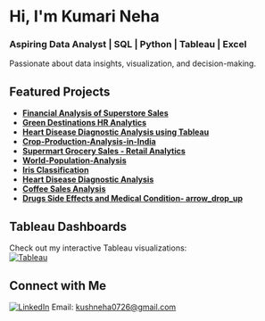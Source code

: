 # Hi, I'm Kumari Neha
### Aspiring Data Analyst | SQL | Python | Tableau | Excel

Passionate about data insights, visualization, and decision-making.

## Featured Projects
- **[Financial Analysis of Superstore Sales](https://github.com/KumariNeha26/Financial-Analysis-of-Superstore-Sales)**
- **[Green Destinations HR Analytics](https://github.com/KumariNeha26/Green-Destinations-HR-Analytics)**
- **[Heart Disease Diagnostic Analysis using Tableau](https://github.com/KumariNeha26/Heart-Disease-Diagnostic-Analysis-using-Tableau/tree/main)**
- **[Crop-Production-Analysis-in-India](https://github.com/KumariNeha26/Crop-Production-Analysis-in-India)**
- **[Supermart Grocery Sales - Retail Analytics](https://github.com/KumariNeha26/Supermart-Grocery-Sales---Retail-Analytics-Dataset)**
- **[World-Population-Analysis](https://github.com/KumariNeha26/World-Population-Analysis)**
- **[Iris Classification](https://github.com/KumariNeha26/Iris-Classification)**
- **[Heart Disease Diagnostic Analysis](https://github.com/KumariNeha26/Heart-Disease-Diagnostic-Analysis)**
- **[Coffee Sales Analysis](https://github.com/KumariNeha26/Coffee-Sales-Analysis)**
- **[Drugs Side Effects and Medical Condition- arrow_drop_up](https://github.com/KumariNeha26/Drugs-Side-Effects-and-Medical-Condition-arrow_drop_up/tree/main)**

## Tableau Dashboards
Check out my interactive Tableau visualizations:  
[![Tableau](https://img.shields.io/badge/-Tableau-blue)](https://public.tableau.com/app/profile/neha.kushwaha/vizzes)

## Connect with Me
[![LinkedIn](https://img.shields.io/badge/-LinkedIn-blue)](https://www.linkedin.com/in/kumari-neha-760367309)
   Email: kushneha0726@gmail.com


